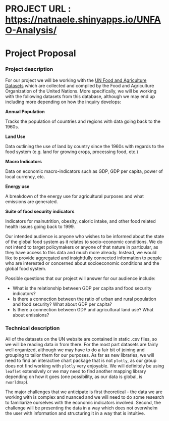 # PROJECT URL : https://natnaele.shinyapps.io/UNFAO-Analysis/




# Project Proposal

### Project description

For our project we will be working with the [UN Food and Agriculture Datasets](http://www.fao.org/faostat/en/#data) which are collected and compiled by the Food and Agriculture Organization of the United Nations. More specifically, we will be working with the following datasets from this database, although we may end up including more depending on how the inquiry develops:

**Annual Population**

Tracks the population of countries and regions with data going back to the 1960s.

**Land Use**

Data outlining the use of land by country since the 1960s with regards to the food system (e.g. land for growing crops, processing food, etc.)

**Macro Indicators**

Data on economic macro-indicators such as GDP, GDP per capita, power of local currency, etc.

**Energy use**

A breakdown of the energy use for agricultural purposes and what emissions are generated.

**Suite of food security indicators**

Indicators for malnutrition, obesity, caloric intake, and other food related health issues going back to 1999.

Our intended audience is anyone who wishes to be informed about the state of the global food system as it relates to socio-economic conditions. We do not intend to target policymakers or anyone of that nature in particular, as they have access to this data and much more already. Instead, we would like to provide aggregated and insightfully connected information to people who are interested or concerned about socioeconomic conditions and the global food system.

Possible questions that our project will answer for our audience include:
- What is the relationship between GDP per capita and food security indicators?
- Is there a connection between the ratio of urban and rural population and food security? What about GDP per capita?
- Is there a connection between GDP and agricultural land use? What about emissions?

### Technical description
All of the datasets on the UN website are contained in static .csv files, so we will be reading data in from there. For the most part datasets are fairly well organized, although we may have to do a fair bit of joining and grouping to tailor them for our purposes. As far as new libraries, we will need to find an interactive chart package that is not `plotly`, as our group does not find working with `plotly` very enjoyable. We will definitely be using `leaflet` extensively or we may need to find another mapping library depending on how it goes (one possibility, as our data is global, is `rworldmap`).

The major challenges that we anticipate is first theoretical - the data we are working with is complex and nuanced and we will need to do some research to familiarize ourselves with the economic indicators involved. Second, the challenge will be presenting the data in a way which does not overwhelm the user with information and structuring it in a way that is intuitive.
